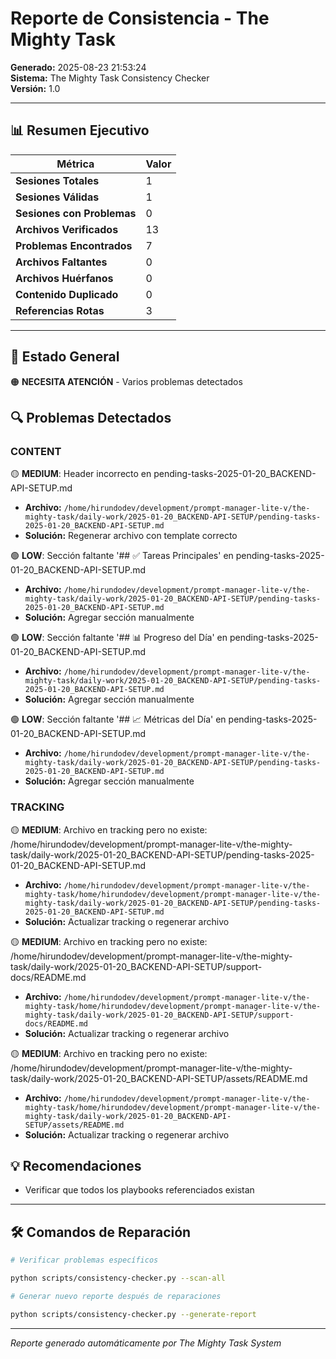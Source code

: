 # Reporte de Consistencia - The Mighty Task

**Generado:** 2025-08-23 21:53:24  
**Sistema:** The Mighty Task Consistency Checker  
**Versión:** 1.0

---

## 📊 Resumen Ejecutivo

| Métrica | Valor |
|---------|-------|
| **Sesiones Totales** | 1 |
| **Sesiones Válidas** | 1 |
| **Sesiones con Problemas** | 0 |
| **Archivos Verificados** | 13 |
| **Problemas Encontrados** | 7 |
| **Archivos Faltantes** | 0 |
| **Archivos Huérfanos** | 0 |
| **Contenido Duplicado** | 0 |
| **Referencias Rotas** | 3 |

---

## 🎯 Estado General

🟠 **NECESITA ATENCIÓN** - Varios problemas detectados

## 🔍 Problemas Detectados

### CONTENT

🟡 **MEDIUM**: Header incorrecto en pending-tasks-2025-01-20_BACKEND-API-SETUP.md
   - **Archivo:** `/home/hirundodev/development/prompt-manager-lite-v/the-mighty-task/daily-work/2025-01-20_BACKEND-API-SETUP/pending-tasks-2025-01-20_BACKEND-API-SETUP.md`
   - **Solución:** Regenerar archivo con template correcto

🟢 **LOW**: Sección faltante '## ✅ Tareas Principales' en pending-tasks-2025-01-20_BACKEND-API-SETUP.md
   - **Archivo:** `/home/hirundodev/development/prompt-manager-lite-v/the-mighty-task/daily-work/2025-01-20_BACKEND-API-SETUP/pending-tasks-2025-01-20_BACKEND-API-SETUP.md`
   - **Solución:** Agregar sección manualmente

🟢 **LOW**: Sección faltante '## 📊 Progreso del Día' en pending-tasks-2025-01-20_BACKEND-API-SETUP.md
   - **Archivo:** `/home/hirundodev/development/prompt-manager-lite-v/the-mighty-task/daily-work/2025-01-20_BACKEND-API-SETUP/pending-tasks-2025-01-20_BACKEND-API-SETUP.md`
   - **Solución:** Agregar sección manualmente

🟢 **LOW**: Sección faltante '## 📈 Métricas del Día' en pending-tasks-2025-01-20_BACKEND-API-SETUP.md
   - **Archivo:** `/home/hirundodev/development/prompt-manager-lite-v/the-mighty-task/daily-work/2025-01-20_BACKEND-API-SETUP/pending-tasks-2025-01-20_BACKEND-API-SETUP.md`
   - **Solución:** Agregar sección manualmente

### TRACKING

🟡 **MEDIUM**: Archivo en tracking pero no existe: /home/hirundodev/development/prompt-manager-lite-v/the-mighty-task/daily-work/2025-01-20_BACKEND-API-SETUP/pending-tasks-2025-01-20_BACKEND-API-SETUP.md
   - **Archivo:** `/home/hirundodev/development/prompt-manager-lite-v/the-mighty-task/home/hirundodev/development/prompt-manager-lite-v/the-mighty-task/daily-work/2025-01-20_BACKEND-API-SETUP/pending-tasks-2025-01-20_BACKEND-API-SETUP.md`
   - **Solución:** Actualizar tracking o regenerar archivo

🟡 **MEDIUM**: Archivo en tracking pero no existe: /home/hirundodev/development/prompt-manager-lite-v/the-mighty-task/daily-work/2025-01-20_BACKEND-API-SETUP/support-docs/README.md
   - **Archivo:** `/home/hirundodev/development/prompt-manager-lite-v/the-mighty-task/home/hirundodev/development/prompt-manager-lite-v/the-mighty-task/daily-work/2025-01-20_BACKEND-API-SETUP/support-docs/README.md`
   - **Solución:** Actualizar tracking o regenerar archivo

🟡 **MEDIUM**: Archivo en tracking pero no existe: /home/hirundodev/development/prompt-manager-lite-v/the-mighty-task/daily-work/2025-01-20_BACKEND-API-SETUP/assets/README.md
   - **Archivo:** `/home/hirundodev/development/prompt-manager-lite-v/the-mighty-task/home/hirundodev/development/prompt-manager-lite-v/the-mighty-task/daily-work/2025-01-20_BACKEND-API-SETUP/assets/README.md`
   - **Solución:** Actualizar tracking o regenerar archivo

## 💡 Recomendaciones

- Verificar que todos los playbooks referenciados existan

---

## 🛠️ Comandos de Reparación

```bash
# Verificar problemas específicos
```

```bash
python scripts/consistency-checker.py --scan-all
```

```bash
# Generar nuevo reporte después de reparaciones
```

```bash
python scripts/consistency-checker.py --generate-report
```

---
*Reporte generado automáticamente por The Mighty Task System*
